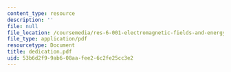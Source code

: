 ```yaml
---
content_type: resource
description: ''
file: null
file_location: /coursemedia/res-6-001-electromagnetic-fields-and-energy-spring-2008/53b6d2f99ab608aafee26c2fe25cc3e2_dedication.pdf
file_type: application/pdf
resourcetype: Document
title: dedication.pdf
uid: 53b6d2f9-9ab6-08aa-fee2-6c2fe25cc3e2
---
```

